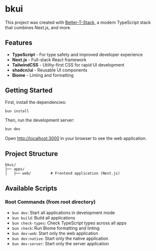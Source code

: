 # bkui

This project was created with [Better-T-Stack](https://github.com/AmanVarshney01/create-better-t-stack), a modern TypeScript stack that combines Next.js, and more.

## Features

- **TypeScript** - For type safety and improved developer experience
- **Next.js** - Full-stack React framework
- **TailwindCSS** - Utility-first CSS for rapid UI development
- **shadcn/ui** - Reusable UI components
- **Biome** - Linting and formatting

## Getting Started

First, install the dependencies:

```bash
bun install
```


Then, run the development server:

```bash
bun dev
```

Open [http://localhost:3000](http://localhost:3000) in your browser to see the web application.



## Project Structure

```
bkui/
├── apps/
│   ├── web/         # Frontend application (Next.js)
```

## Available Scripts

### Root Commands (from root directory)

- `bun dev`: Start all applications in development mode
- `bun build`: Build all applications
- `bun check-types`: Check TypeScript types across all apps
- `bun check`: Run Biome formatting and linting
- `bun dev:web`: Start only the web application
- `bun dev:native`: Start only the native application
- `bun dev:server`: Start only the server application
